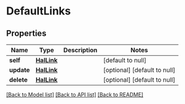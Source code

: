 # DefaultLinks
## Properties

| Name | Type | Description | Notes |
|------------ | ------------- | ------------- | -------------|
| **self** | [**HalLink**](HalLink.md) |  | [default to null] |
| **update** | [**HalLink**](HalLink.md) |  | [optional] [default to null] |
| **delete** | [**HalLink**](HalLink.md) |  | [optional] [default to null] |

[[Back to Model list]](../README.md#documentation-for-models) [[Back to API list]](../README.md#documentation-for-api-endpoints) [[Back to README]](../README.md)

